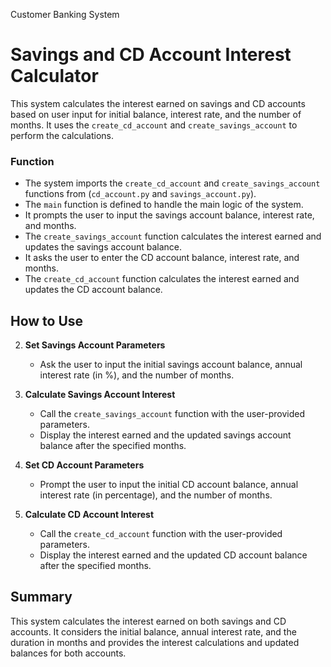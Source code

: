 Customer Banking System
# Savings and CD Account Interest Calculator

This system calculates the interest earned on savings and CD accounts based on user input for initial balance, interest rate, and the number of months. It uses the `create_cd_account` and `create_savings_account` to perform the calculations.

### Function
- The system imports the `create_cd_account` and `create_savings_account` functions from (`cd_account.py` and `savings_account.py`).
- The `main` function is defined to handle the main logic of the system.
- It prompts the user to input the savings account balance, interest rate, and months.
- The `create_savings_account` function calculates the interest earned and updates the savings account balance.
- It asks the user to enter the CD account balance, interest rate, and months.
- The `create_cd_account` function calculates the interest earned and updates the CD account balance.

## How to Use

2. **Set Savings Account Parameters**
   - Ask the user to input the initial savings account balance, annual interest rate (in %), and the number of months.

3. **Calculate Savings Account Interest**
   - Call the `create_savings_account` function with the user-provided parameters.
   - Display the interest earned and the updated savings account balance after the specified months.

4. **Set CD Account Parameters**
   - Prompt the user to input the initial CD account balance, annual interest rate (in percentage), and the number of months.

5. **Calculate CD Account Interest**
   - Call the `create_cd_account` function with the user-provided parameters.
   - Display the interest earned and the updated CD account balance after the specified months.

## Summary

This system calculates the interest earned on both savings and CD accounts. It considers the initial balance, annual interest rate, and the duration in months and provides the interest calculations and updated balances for both accounts.



